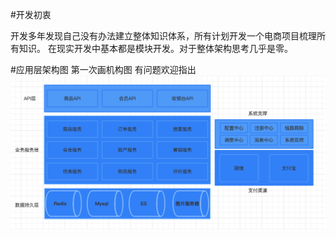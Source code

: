 #开发初衷

开发多年发现自己没有办法建立整体知识体系，所有计划开发一个电商项目梳理所有知识。
在现实开发中基本都是模块开发。对于整体架构思考几乎是零。

#应用层架构图
第一次画机构图 有问题欢迎指出
![](README.assets/WX20200404.png)
